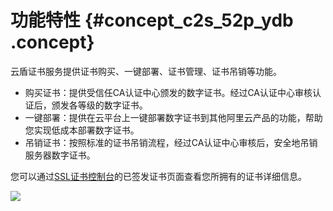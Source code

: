 # 功能特性 {#concept_c2s_52p_ydb .concept}

云盾证书服务提供证书购买、一键部署、证书管理、证书吊销等功能。

-   购买证书：提供受信任CA认证中心颁发的数字证书。经过CA认证中心审核认证后，颁发各等级的数字证书。
-   一键部署：提供在云平台上一键部署数字证书到其他阿里云产品的功能，帮助您实现低成本部署数字证书。
-   吊销证书：按照标准的证书吊销流程，经过CA认证中心审核后，安全地吊销服务器数字证书。

您可以通过[SSL证书控制台](https://yundunnext.console.aliyun.com/?p=cas#/overview)的已签发证书页面查看您所拥有的证书详细信息。

![](http://static-aliyun-doc.oss-cn-hangzhou.aliyuncs.com/assets/img/13555/155073299839268_zh-CN.jpg)

